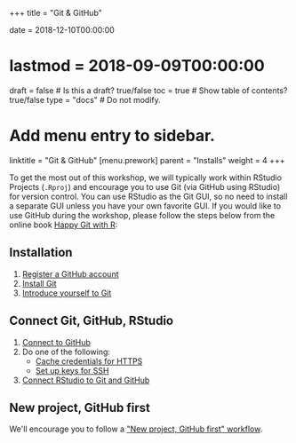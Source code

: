 +++
title = "Git & GitHub"

date = 2018-12-10T00:00:00
# lastmod = 2018-09-09T00:00:00

draft = false  # Is this a draft? true/false
toc = true  # Show table of contents? true/false
type = "docs"  # Do not modify.

# Add menu entry to sidebar.
linktitle = "Git & GitHub"
[menu.prework]
  parent = "Installs"
  weight = 4
+++


To get the most out of this workshop, we will typically work within RStudio Projects (`.Rproj`) and encourage you to use Git (via GitHub using RStudio) for version control. You can use RStudio as the Git GUI, so no need to install a separate GUI unless you have your own favorite GUI. If you would like to use GitHub during the workshop, please follow the steps below from the online book [Happy Git with R](http://happygitwithr.com/):

## Installation

1. [Register a GitHub account](http://happygitwithr.com/github-acct.html)
1. [Install Git](http://happygitwithr.com/install-git.html) 
1. [Introduce yourself to Git](http://happygitwithr.com/hello-git.html)

## Connect Git, GitHub, RStudio

1. [Connect to GitHub](http://happygitwithr.com/push-pull-github.html)
1. Do one of the following:
    - [Cache credentials for HTTPS](http://happygitwithr.com/credential-caching.html)
    - [Set up keys for SSH](http://happygitwithr.com/ssh-keys.html)
1. [Connect RStudio to Git and GitHub](http://happygitwithr.com/rstudio-git-github.html)

## New project, GitHub first

We'll encourage you to follow a ["New project, GitHub first" workflow](http://happygitwithr.com/new-github-first.html).
